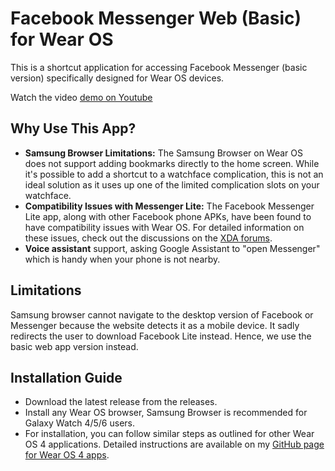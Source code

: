 # Facebook Messenger Web (Basic) for Wear OS
This is a shortcut application for accessing Facebook Messenger (basic version) specifically designed for Wear OS devices.

Watch the video [demo on Youtube](https://youtu.be/Ll-67LgG7G0?t=502)

## Why Use This App?
- **Samsung Browser Limitations:** The Samsung Browser on Wear OS does not support adding bookmarks directly to the home screen. While it's possible to add a shortcut to a watchface complication, this is not an ideal solution as it uses up one of the limited complication slots on your watchface.
- **Compatibility Issues with Messenger Lite:** The Facebook Messenger Lite app, along with other Facebook phone APKs, have been found to have compatibility issues with Wear OS. For detailed information on these issues, check out the discussions on the [XDA forums](https://xdaforums.com/t/official-list-of-sideloaded-apps-and-workarounds-for-wear-os-tested-on-galaxy-watch.4379825/).
- **Voice assistant** support, asking Google Assistant to "open Messenger" which is handy when your phone is not nearby.

## Limitations
Samsung browser cannot navigate to the desktop version of Facebook or Messenger because the website detects it as a mobile device. It sadly redirects the user to download Facebook Lite instead. Hence, we use the basic web app version instead.

## Installation Guide
- Download the latest release from the releases.
- Install any Wear OS browser, Samsung Browser is recommended for Galaxy Watch 4/5/6 users.
- For installation, you can follow similar steps as outlined for other Wear OS 4 applications. Detailed instructions are available on my [GitHub page for Wear OS 4 apps](https://github.com/TransitNow/flashpay-wearos#how-to-install).
